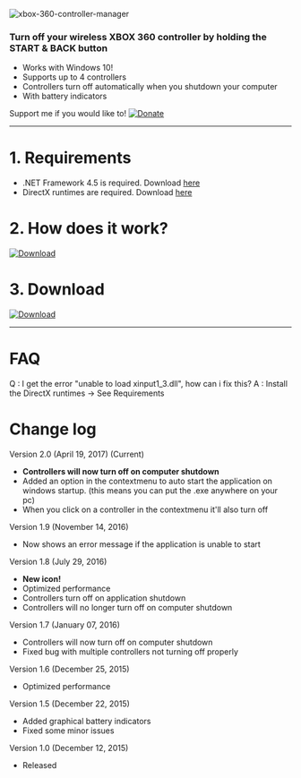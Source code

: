 ![xbox-360-controller-manager](https://assets.larscom.nl/xbox360/header-text.png)
### Turn off your wireless XBOX 360 controller by holding the **START** & **BACK** button
  - Works with Windows 10!
  - Supports up to 4 controllers
  - Controllers turn off automatically when you shutdown your computer
  - With battery indicators
  
Support me if you would like to!
[![Donate](https://img.shields.io/badge/Donate-PayPal-green.svg)](https://www.paypal.com/cgi-bin/webscr?cmd=_s-xclick&hosted_button_id=6MLLT5T7XDNWQ)

 ----------------------------------------------------------------------------------------
 # 1. Requirements
- .NET Framework 4.5 is required. Download [here](https://www.microsoft.com/en-us/download/details.aspx?id=30653)
- DirectX runtimes are required. Download [here](http://www.microsoft.com/en-us/download/confirmation.aspx?id=8109)

 # 2. How does it work?
[![Download](https://assets.larscom.nl/xbox360/youtube-video.png)](https://www.youtube.com/watch?v=63WBfvhFpMA)  

 # 3. Download
[![Download](https://assets.larscom.nl/xbox360/download-button.png)](http://www.mediafire.com/file/nt7v5ibcu1ctc86)         

---------------------------------------------------------------------------------------------

# FAQ
Q : I get the error "unable to load xinput1_3.dll", how can i fix this?
A : Install the DirectX runtimes -> See Requirements

# Change log
Version 2.0 (April 19, 2017) (Current)
- **Controllers will now turn off on computer shutdown**
- Added an option in the contextmenu to auto start the application on windows startup. (this means you can put the .exe anywhere on your pc)
- When you click on a controller in the contextmenu it'll also turn off

Version 1.9 (November 14, 2016)
- Now shows an error message if the application is unable to start

Version 1.8 (July 29, 2016)
- **New icon!**
- Optimized performance
- Controllers turn off on application shutdown
- Controllers will no longer turn off on computer shutdown

Version 1.7 (January 07, 2016)
- Controllers will now turn off on computer shutdown
- Fixed bug with multiple controllers not turning off properly

Version 1.6 (December 25, 2015)
- Optimized performance

Version 1.5 (December 22, 2015)
- Added graphical battery indicators
- Fixed some minor issues

Version 1.0 (December 12, 2015)
- Released
